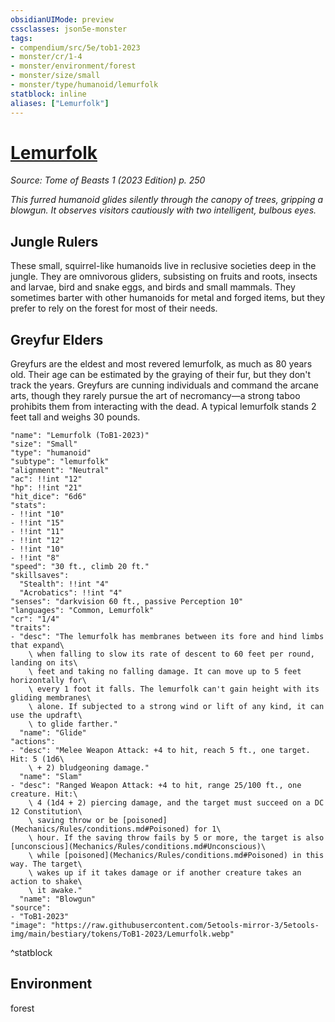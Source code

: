 ```yaml
---
obsidianUIMode: preview
cssclasses: json5e-monster
tags:
- compendium/src/5e/tob1-2023
- monster/cr/1-4
- monster/environment/forest
- monster/size/small
- monster/type/humanoid/lemurfolk
statblock: inline
aliases: ["Lemurfolk"]
---
```

# [Lemurfolk](Mechanics\bestiary\humanoid/lemurfolk-tob1-2023.md)
*Source: Tome of Beasts 1 (2023 Edition) p. 250*  

*This furred humanoid glides silently through the canopy of trees, gripping a blowgun. It observes visitors cautiously with two intelligent, bulbous eyes.*

## Jungle Rulers

These small, squirrel-like humanoids live in reclusive societies deep in the jungle. They are omnivorous gliders, subsisting on fruits and roots, insects and larvae, bird and snake eggs, and birds and small mammals. They sometimes barter with other humanoids for metal and forged items, but they prefer to rely on the forest for most of their needs.

## Greyfur Elders

Greyfurs are the eldest and most revered lemurfolk, as much as 80 years old. Their age can be estimated by the graying of their fur, but they don't track the years. Greyfurs are cunning individuals and command the arcane arts, though they rarely pursue the art of necromancy—a strong taboo prohibits them from interacting with the dead. A typical lemurfolk stands 2 feet tall and weighs 30 pounds.

```statblock
"name": "Lemurfolk (ToB1-2023)"
"size": "Small"
"type": "humanoid"
"subtype": "lemurfolk"
"alignment": "Neutral"
"ac": !!int "12"
"hp": !!int "21"
"hit_dice": "6d6"
"stats":
- !!int "10"
- !!int "15"
- !!int "11"
- !!int "12"
- !!int "10"
- !!int "8"
"speed": "30 ft., climb 20 ft."
"skillsaves":
  "Stealth": !!int "4"
  "Acrobatics": !!int "4"
"senses": "darkvision 60 ft., passive Perception 10"
"languages": "Common, Lemurfolk"
"cr": "1/4"
"traits":
- "desc": "The lemurfolk has membranes between its fore and hind limbs that expand\
    \ when falling to slow its rate of descent to 60 feet per round, landing on its\
    \ feet and taking no falling damage. It can move up to 5 feet horizontally for\
    \ every 1 foot it falls. The lemurfolk can't gain height with its gliding membranes\
    \ alone. If subjected to a strong wind or lift of any kind, it can use the updraft\
    \ to glide farther."
  "name": "Glide"
"actions":
- "desc": "Melee Weapon Attack: +4 to hit, reach 5 ft., one target. Hit: 5 (1d6\
    \ + 2) bludgeoning damage."
  "name": "Slam"
- "desc": "Ranged Weapon Attack: +4 to hit, range 25/100 ft., one creature. Hit:\
    \ 4 (1d4 + 2) piercing damage, and the target must succeed on a DC 12 Constitution\
    \ saving throw or be [poisoned](Mechanics/Rules/conditions.md#Poisoned) for 1\
    \ hour. If the saving throw fails by 5 or more, the target is also [unconscious](Mechanics/Rules/conditions.md#Unconscious)\
    \ while [poisoned](Mechanics/Rules/conditions.md#Poisoned) in this way. The target\
    \ wakes up if it takes damage or if another creature takes an action to shake\
    \ it awake."
  "name": "Blowgun"
"source":
- "ToB1-2023"
"image": "https://raw.githubusercontent.com/5etools-mirror-3/5etools-img/main/bestiary/tokens/ToB1-2023/Lemurfolk.webp"
```
^statblock

## Environment

forest